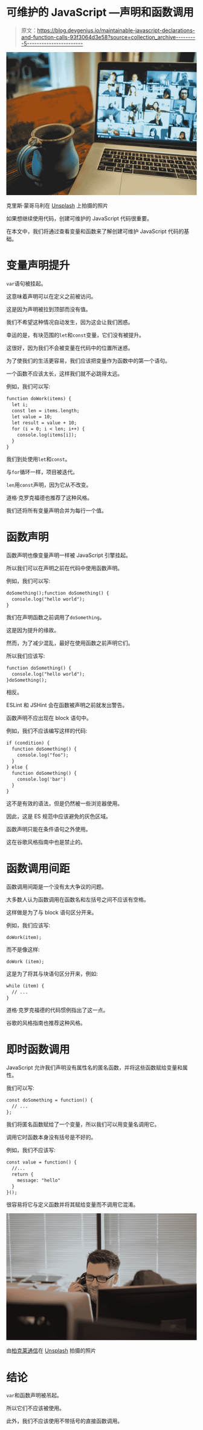 # 可维护的 JavaScript —声明和函数调用

> 原文：<https://blog.devgenius.io/maintainable-javascript-declarations-and-function-calls-93f3064d3e58?source=collection_archive---------5----------------------->

![](img/4944634064f6b60f70a59a86855d7419.png)

克里斯·蒙哥马利在 [Unsplash](https://unsplash.com?utm_source=medium&utm_medium=referral) 上拍摄的照片

如果想继续使用代码，创建可维护的 JavaScript 代码很重要。

在本文中，我们将通过查看变量和函数来了解创建可维护 JavaScript 代码的基础。

# 变量声明提升

`var`语句被挂起。

这意味着声明可以在定义之前被访问。

这是因为声明被拉到顶部而没有值。

我们不希望这种情况自动发生，因为这会让我们困惑。

幸运的是，有块范围的`let`和`const`变量，它们没有被提升。

这很好，因为我们不会被变量在代码中的位置所迷惑。

为了使我们的生活更容易，我们应该把变量作为函数中的第一个语句。

一个函数不应该太长，这样我们就不必跳得太远。

例如，我们可以写:

```
function doWork(items) {
  let i;
  const len = items.length;
  let value = 10;
  let result = value + 10;
  for (i = 0; i < len; i++) {
    console.log(items[i]);
  }
}
```

我们到处使用`let`和`const`。

与`for`循环一样，项目被迭代。

`len`用`const`声明，因为它从不改变。

道格·克罗克福德也推荐了这种风格。

我们还将所有变量声明合并为每行一个值。

# 函数声明

函数声明也像变量声明一样被 JavaScript 引擎挂起。

所以我们可以在声明之前在代码中使用函数声明。

例如，我们可以写:

```
doSomething();function doSomething() {
  console.log("hello world");
}
```

我们在声明函数之前调用了`doSomething`。

这是因为提升的缘故。

然而，为了减少混乱，最好在使用函数之前声明它们。

所以我们应该写:

```
function doSomething() {
  console.log("hello world");
}doSomething();
```

相反。

ESLint 和 JSHint 会在函数被声明之前就发出警告。

函数声明不应出现在 block 语句中。

例如，我们不应该编写这样的代码:

```
if (condition) {
  function doSomething() {
    console.log("foo");
  }
} else {
  function doSomething() {
    console.log('bar')
  }
}
```

这不是有效的语法，但是仍然被一些浏览器使用。

因此，这是 ES 规范中应该避免的灰色区域。

函数声明只能在条件语句之外使用。

这在谷歌风格指南中也是禁止的。

# 函数调用间距

函数调用间距是一个没有太大争议的问题。

大多数人认为函数调用在函数名和左括号之间不应该有空格。

这样做是为了与 block 语句区分开来。

例如，我们应该写:

```
doWork(item);
```

而不是像这样:

```
doWork (item);
```

这是为了将其与块语句区分开来，例如:

```
while (item) {
  // ...
}
```

道格·克罗克福德的代码惯例指出了这一点。

谷歌的风格指南也推荐这种风格。

# 即时函数调用

JavaScript 允许我们声明没有属性名的匿名函数，并将这些函数赋给变量和属性。

我们可以写:

```
const doSomething = function() {
  // ...
};
```

我们将匿名函数赋给了一个变量，所以我们可以用变量名调用它。

调用它时函数本身没有括号是不好的。

例如，我们不应该写:

```
const value = function() {
  //...
  return {
    message: "hello"
  }
}();
```

很容易将它与定义函数并将其赋给变量而不调用它混淆。

![](img/b6da795f96f2e51b187df21c127bc469.png)

由[柏克莱通信](https://unsplash.com/@berkeleycommunications?utm_source=medium&utm_medium=referral)在 [Unsplash](https://unsplash.com?utm_source=medium&utm_medium=referral) 拍摄的照片

# 结论

`var`和函数声明被吊起。

所以它们不应该被使用。

此外，我们不应该使用不带括号的直接函数调用。
